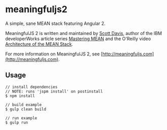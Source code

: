 # meaningfuljs2
A simple, sane MEAN stack featuring Angular 2.

MeaningfulJS 2 is written and maintained by [Scott Davis](http://thirstyhead.com/contact.html), author of the IBM developerWorks article series [Mastering MEAN](http://www.ibm.com/developerworks/library/wa-mean1/index.html) and the O'Reilly video [Architecture of the MEAN Stack](http://shop.oreilly.com/product/0636920039495.do).

For more information on MeaningfulJS 2, see [http://meaningfuljs.com](http://meaningfuljs.com).

## Usage
```
// install dependencies
// NOTE: runs 'jspm install' on postinstall
$ npm install

// build example
$ gulp clean build

// run example
$ gulp run
```
